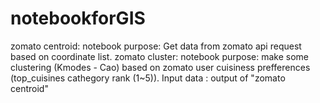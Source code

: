 # notebookforGIS
zomato centroid: notebook purpose: Get data from zomato api request based on coordinate list.
zomato cluster: notebook purpose: make some clustering (Kmodes - Cao) based on zomato user cuisiness prefferences (top_cuisines cathegory rank (1~5)). Input data : output of "zomato centroid"

